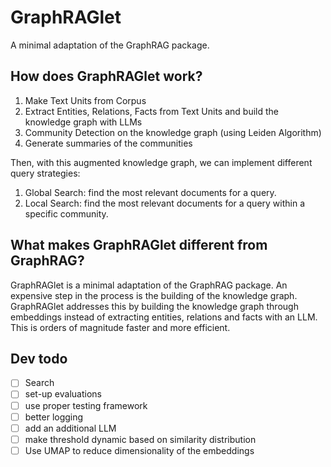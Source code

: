 # GraphRAGlet

A minimal adaptation of the GraphRAG package.

## How does GraphRAGlet work?
1. Make Text Units from Corpus
2. Extract Entities, Relations, Facts from Text Units and build the knowledge graph with LLMs
3. Community Detection on the  knowledge graph (using Leiden Algorithm)
4. Generate summaries of the communities

Then, with this augmented knowledge graph, we can implement different query strategies:
1. Global Search: find the most relevant documents for a query.
2. Local Search: find the most relevant documents for a query within a specific community.

## What makes GraphRAGlet different from GraphRAG?

GraphRAGlet is a minimal adaptation of the GraphRAG package. An expensive step in the process is the building of the knowledge graph. 
GraphRAGlet addresses this by building the knowledge graph through embeddings instead of extracting entities, relations and facts with an LLM. 
This is orders of magnitude faster and more efficient.


## Dev todo 
- [ ] Search
- [ ] set-up evaluations
- [ ] use proper testing framework
- [ ] better logging
- [ ] add an additional LLM
- [ ] make threshold dynamic based on similarity distribution
- [ ] Use UMAP to reduce dimensionality of the embeddings